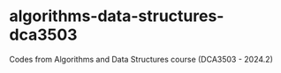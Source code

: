 # algorithms-data-structures-dca3503
Codes from Algorithms and Data Structures course (DCA3503 - 2024.2)
